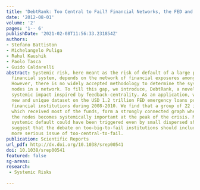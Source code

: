 ```yaml
---
title: 'DebtRank: Too Central to Fail? Financial Networks, the FED and Systemic Risk'
date: '2012-08-01'
volume: '2'
pages: '1-- 6'
publishDate: '2021-02-08T11:56:33.231854Z'
authors:
- Stefano Battiston
- Michelangelo Puliga
- Rahul Kaushik
- Paolo Tasca
- Guido Caldarelli
abstract: Systemic risk, here meant as the risk of default of a large portion of the
  financial system, depends on the network of financial exposures among institutions.
  However, there is no widely accepted methodology to determine the systemically important
  nodes in a network. To fill this gap, we introduce, DebtRank, a novel measure of
  systemic impact inspired by feedback-centrality. As an application, we analyse a
  new and unique dataset on the USD 1.2 trillion FED emergency loans program to global
  financial institutions during 2008-2010. We find that a group of 22 institutions,
  which received most of the funds, form a strongly connected graph where each of
  the nodes becomes systemically important at the peak of the crisis. Moreover, a
  systemic default could have been triggered even by small dispersed shocks. The results
  suggest that the debate on too-big-to-fail institutions should include the even
  more serious issue of too-central-to-fail.
publication: Scientific Reports
url_pdf: http://dx.doi.org/10.1038/srep00541
doi: 10.1038/srep00541
featured: false
sg-areas:
research: 
 - Systemic Risks
 
---
```


